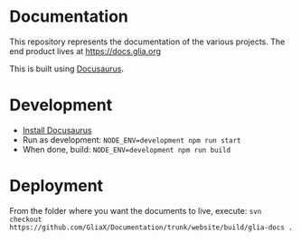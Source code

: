 # Documentation
This repository represents the documentation of the various projects. The end product lives at https://docs.glia.org

This is built using [Docusaurus](https://docusaurus.io).

# Development
 * [Install Docusaurus](https://docusaurus.io/docs/en/installation)
 * Run as development: `NODE_ENV=development npm run start`
 * When done, build: `NODE_ENV=development npm run build`

# Deployment
From the folder where you want the documents to live, execute: `svn checkout https://github.com/GliaX/Documentation/trunk/website/build/glia-docs .`
